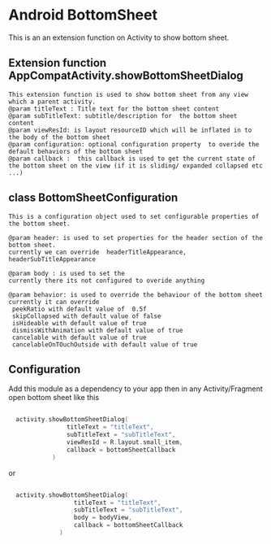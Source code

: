 # Android BottomSheet

This is an an extension function on Activity to show bottom sheet.



## Extension function AppCompatActivity.showBottomSheetDialog

    This extension function is used to show bottom sheet from any view which a parent activity.
    @param titleText : Title text for the bottom sheet content
    @param subTitleText: subtitle/description for  the bottom sheet content
    @param viewResId: is layout resourceID which will be inflated in to the body of the bottom sheet
    @param configuration: optional configuration property  to overide the default behaviors of the bottom sheet
    @param callback :  this callback is used to get the current state of the bottom sheet on the view (if it is sliding/ expanded collapsed etc ...)

## class BottomSheetConfiguration
    
    This is a configuration object used to set configurable properties of the bottom sheet.
   
    @param header: is used to set properties for the header section of the bottom sheet.
    currently we can override  headerTitleAppearance, headerSubTitleAppearance
    
    @param body : is used to set the
    currently there its not configured to overide anything
    
    @param behavior: is used to override the behaviour of the bottom sheet
    currently it can override
     peekRatio with default value of  0.5f
     skipCollapsed with default value of false
     isHideable with default value of true
     dismissWithAnimation with default value of true
     cancelable with default value of true
     cancelableOnTOuchOutside with default value of true
    
 
## Configuration
Add this module as a dependency to your app then in any Activity/Fragment open bottom sheet like this
```kotlin

  activity.showBottomSheetDialog(
                titleText = "titleText",
                subTitleText = "subTitleText",
                viewResId = R.layout.small_item,
                callback = bottomSheetCallback
            )

```
or

```kotlin

  activity.showBottomSheetDialog(
                  titleText = "titleText",
                  subTitleText = "subTitleText",
                  body = bodyView,
                  callback = bottomSheetCallback
              )

```